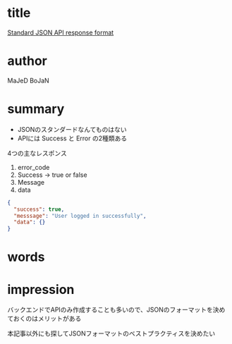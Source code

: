 # title
[Standard JSON API response format](https://medium.com/@bojanmajed/standard-json-api-response-format-c6c1aabcaa6d)

# author
MaJeD BoJaN

# summary
- JSONのスタンダードなんてものはない
- APIには Success と Error の2種類ある

4つの主なレスポンス
1. error_code
2. Success → true or false
3. Message
4. data

```json
{
  "success": true,
  "messsage": "User logged in successfully",
  "data": {}
}
```

# words

# impression
バックエンドでAPIのみ作成することも多いので、JSONのフォーマットを決めておくのはメリットがある

本記事以外にも探してJSONフォーマットのベストプラクティスを決めたい